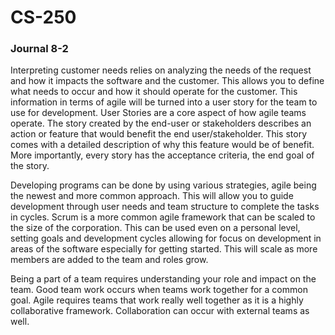 # CS-250

### Journal 8-2

Interpreting customer needs relies on analyzing the needs of the request and how it impacts the software and the customer. This allows you to define what needs to occur and how it should operate for the customer. This information in terms of agile will be turned into a user story for the team to use for development. User Stories are a core aspect of how agile teams operate. The story created by the end-user or stakeholders describes an action or feature that would benefit the end user/stakeholder. This story comes with a detailed description of why this feature would be of benefit. More importantly, every story has the acceptance criteria, the end goal of the story. 

Developing programs can be done by using various strategies, agile being the newest and more common approach. This will allow you to guide development through user needs and team structure to complete the tasks in cycles. Scrum is a more common agile framework that can be scaled to the size of the corporation. This can be used even on a personal level, setting goals and development cycles allowing for focus on development in areas of the software especially for getting started. This will scale as more members are added to the team and roles grow. 

Being a part of a team requires understanding your role and impact on the team. Good team work occurs when teams work together for a common goal. Agile requires teams that work really well together as it is a highly collaborative framework. Collaboration can occur with external teams as well. 

